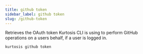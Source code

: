 ```yaml
---
title: github token
sidebar_label: github token
slug: /github-token
---
```


Retrieves the OAuth token Kurtosis CLI is using to perform GitHub operations on a users behalf, if a user is logged in.

```console
kurtosis github token
```